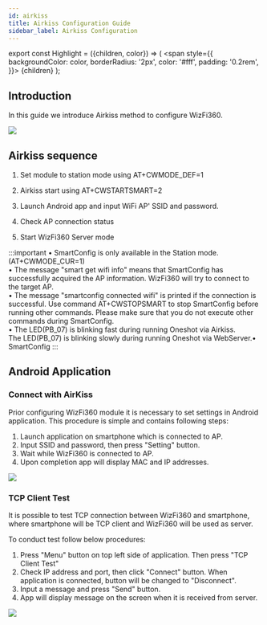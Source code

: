 ```yaml
---
id: airkiss
title: Airkiss Configuration Guide
sidebar_label: Airkiss Configuration
---
```


export const Highlight = ({children, color}) => ( <span style={{
      backgroundColor: color,
      borderRadius: '2px',
      color: '#fff',
      padding: '0.2rem',
    }}> {children} </span> );

## Introduction

In this guide we introduce Airkiss method to configure WizFi360.

![](/Document/img/basic_guides/airkiss/airkiss_diagran.png)

## Airkiss sequence

1. Set module to station mode using <Highlight color="#1877F2">AT+CWMODE_DEF=1</Highlight>

2. Airkiss start using <Highlight color="#1877F2">AT+CWSTARTSMART=2</Highlight>

3. Launch Android app and input WiFi AP' SSID and password.

4. Check AP connection status

5. Start WizFi360 Server mode

:::important
• SmartConfig is only available in the Station mode. (AT+CWMODE_CUR=1)<br />
• The message "smart get wifi info" means that SmartConfig has successfully acquired the AP
information. WizFi360 will try to connect to the target AP.<br /> 
• The message "smartconfig connected wifi" is printed if the connection is successful. Use command AT+CWSTOPSMART to stop SmartConfig before running other commands. Please make sure that you do not execute other commands during SmartConfig.<br />
• The LED(PB_07) is blinking fast during running Oneshot via Airkiss.<br />
  The LED(PB_07) is blinking slowly during running Oneshot via WebServer.• SmartConfig 
:::


## Android Application

### Connect with AirKiss

Prior configuring WizFi360 module it is necessary to set settings in Android application.
This procedure is simple and contains following steps:

1. Launch application on smartphone which is connected to AP.
2. Input SSID and password, then press "Setting" button.
3. Wait while WizFi360 is connected to AP.
4. Upon completion app will display MAC and IP addresses.

![](/Document/img/basic_guides/airkiss/airkiss_android_app.png)

### TCP Client Test

It is possible to test TCP connection between WizFi360 and smartphone, where smartphone will be TCP client and WizFi360 will be used as server.

To conduct test follow below procedures:

1. Press "Menu" button on top left side of application. Then press "TCP Client Test"
2. Check IP address and port, then click "Connect" button. When application is connected, button will be changed to "Disconnect".
3. Input a message and press "Send" button.
4. App will display message on the screen when it is received from server.

![](/Document/img/basic_guides/airkiss/airkiss_android_tcp.png)


